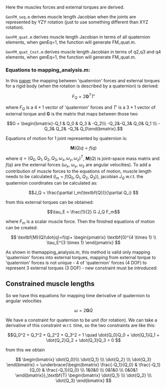 Here the muscles forces and external torques are derived.

`GenFM_seq.m` derives muscle length Jacobian when the joints are represented by YZY rotation (just to use something different than XYZ rotation).

`GenFM_quat.m` derives muscle length Jacobian in terms of all quaternion elements, when genEq=1, the function will generate FM_quat.m.

`GenFM_quat_Cnst.m` derives muscle length Jacobian in terms of q2,q3 and q4 elements, when genEq=1, the function will generate FM_quat.m.

### Equations to mapping_analysis.m:

In this [paper](https://arxiv.org/abs/0811.2889) the mapping between 'quaternion' forces and external torques for a rigid body (when the rotation is described by a quaternion) is derived:

$$\textit{F}_Q = 2\textbf{G}^TT'$$

where $\textit{F}_Q$ is a $4 \times 1$ vector of 'quaternion' forces and $T'$ is a $3 \times 1$ vector of external torque and $\textbf{G}$ is the matrix that maps between those two

$$G = \begin{bmatrix}-Q_1 & Q_0 & Q_3 & -Q_2\\\ -Q_2&-Q_3& Q_0& Q_1 \\\ -Q_3& Q_2& -Q_1& Q_0\end{bmatrix}.$$

Equations of motion for 1 joint represented by quaternion is:

$$\textbf{M}(Q)\dot{q}=f(q)$$

where $q = (Q_0,Q_1,Q_2,Q_3,\omega_x,\omega_y,\omega_z)^T$, $\textbf{M}(Q)$ is joint-space mass matrix and $f(q)$ are the external forces ($\omega_x$, $\omega_y$, $\omega_z$ are angular velocities).
To add a contribution of muscle forces to the equations of motion, muscle length needs to be calculated ($l_m = f(Q_0,Q_1,Q_2,Q_3)$), jacobian $J_Q$ w.r.t. the quaternion coordinates can be calculated as:

$$J_Q = \frac{\partial l_m(\textbf{Q})}{\partial Q_i} $$

from this external torques can be obtained:

$$\tau_E = \frac{1}{2} G J_Q F_m$$

where $F_m$ is a scalar muscle force. Then the finished equations of motion can be created:

$$
\textbf{M}(Q)\dot{q}=f(q)+
\begin{pmatrix}
\textbf{0}^{4 \times 1} \\
\tau_E^{3 \times 1}
\end{pmatrix}
$$

As shown in themapping_analysis.m, this method is valid only mapping 'quaternion' forces into external torques, mapping from external torque to 'quaternion' forces is not unique - 4 of 'quaternion' forces (4 DOF) to represent 3 external torques (3 DOF) - new constraint must be introduced:

## Constrained muscle lengths
So we have this equations for mapping time derivative of quaternion to angular velocities

$$\omega = 2\textbf{G} \dot{Q}$$

We have a constraint for quaternion to be unit (for rotation). We can take a derivative of this constraint w.r.t. time, so the two constraints are like this:

$$Q_0^2 + Q_1^2 + Q_2^2 + Q_3^2 = 1 \quad \dot{Q_0}Q_0 + \dot{Q_1}Q_1 + \dot{Q_2}Q_2 + \dot{Q_3}Q_3 = 0 $$

from this we obtain

$$
\begin{bmatrix} \dot{Q_0}\\\ \dot{Q_1} \\\ \dot{Q_2} \\\ \dot{Q_3} \end{bmatrix} = 
\underbrace{\begin{bmatrix} \frac{-Q_1}{Q_0} & \frac{-Q_1}{Q_0} & \frac{-Q_1}{Q_0} \\\ 1&0&0 \\\ 0&1&0 \\\ 0&0&1 \end{bmatrix}}_\textbf{T}
\begin{bmatrix}  \dot{Q_1} \\\ \dot{Q_2} \\\ \dot{Q_3} \end{bmatrix}
$$


